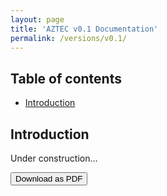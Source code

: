 ```yaml
---
layout: page
title: 'AZTEC v0.1 Documentation'
permalink: /versions/v0.1/
---
```

## Table of contents
<!--ts-->
  * [Introduction](#introduction)

<!-- Added by: erikpronk, at: Tue Apr 12 15:50:44 PDT 2022 -->

<!--te-->
## Introduction
Under construction…

<button name='download' onclick="location.href='../AZTEC v0.1 Model Documentation.pdf'">Download as PDF</button>
